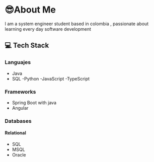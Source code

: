 # 😎About Me 

I am a system engineer student based in colombia , passionate about learning every day software development 

##  💻 Tech Stack


### Languajes
- Java 
- SQL
-Python
-JavaScript
-TypeScript

### Frameworks
- Spring Boot with java
- Angular


### Databases
#### Relational 
- SQL
- MSQL
- Oracle
